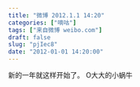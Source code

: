 ```yaml
---
title: "微博 2012.1.1 14:20"
categories: ["嘀咕"]
tags: ["来自微博 weibo.com"]
draft: false
slug: "pjIec8"
date: "2012-01-01 14:20:00"
---
```


<p>新的一年就这样开始了。 O大大的小蜗牛 ​​​​</p>
